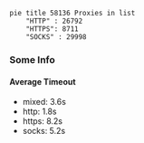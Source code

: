 
```mermaid
pie title 58136 Proxies in list
    "HTTP" : 26792
    "HTTPS": 8711
    "SOCKS" : 29998
```

### Some Info
#### Average Timeout

- mixed: 3.6s
- http: 1.8s
- https: 8.2s
- socks: 5.2s